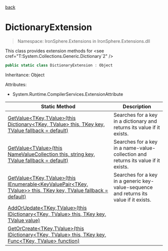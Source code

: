 ﻿[back](/IronSphere.Extensions/types)

# DictionaryExtension

> Namespace: IronSphere.Extensions in  IronSphere.Extensions.dll

This class provides extension methods for &lt;see cref=&quot;T:System.Collections.Generic.Dictionary`2&quot; /&gt;

```csharp
public static class DictionaryExtension : Object
```
Inheritance: Object



Attributes:

* System.Runtime.CompilerServices.ExtensionAttribute



| Static Method | Description |
| --- | --- |
| [GetValue&lt;TKey,TValue&gt;(this Dictionary&lt;TKey, TValue&gt; this, TKey key, TValue fallback = default)](DictionaryExtension_GetValue-TKey,TValue-(Dictionary-TKey,TValue-,TKey,TValue)) | Searches for a key in a dictionary and returns its value if it exists. |
| [GetValue&lt;TValue&gt;(this NameValueCollection this, string key, TValue fallback = default)](DictionaryExtension_GetValue-TValue-(NameValueCollection,String,TValue)) | Searches for a key in a name-value-collection and returns its value if it exists. |
| [GetValue&lt;TKey,TValue&gt;(this IEnumerable&lt;KeyValuePair&lt;TKey, TValue&gt;&gt; this, TKey key, TValue fallback = default)](DictionaryExtension_GetValue-TKey,TValue-(IEnumerable-KeyValuePair-TKey,TValue--,TKey,TValue)) | Searches for a key in a generic key-value-sequence and returns its value if it exists. |
| [AddOrUpdate&lt;TKey,TValue&gt;(this IDictionary&lt;TKey, TValue&gt; this, TKey key, TValue value)](DictionaryExtension_AddOrUpdate-TKey,TValue-(IDictionary-TKey,TValue-,TKey,TValue)) |  |
| [GetOrCreate&lt;TKey,TValue&gt;(this IDictionary&lt;TKey, TValue&gt; this, TKey key, Func&lt;TKey, TValue&gt; function)](DictionaryExtension_GetOrCreate-TKey,TValue-(IDictionary-TKey,TValue-,TKey,Func-TKey,TValue-)) |  |
